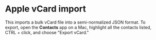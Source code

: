 # Apple vCard import

This imports a bulk vCard file into a semi-normalized JSON format. To export, open the **Contacts** app on a Mac, highlight all the contacts listed, CTRL + click, and choose "Export vCard."